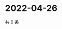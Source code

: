 # 2022-04-26

共 0 条

<!-- BEGIN WEIBO -->
<!-- 最后更新时间 Tue Apr 26 2022 19:14:08 GMT+0800 (China Standard Time) -->

<!-- END WEIBO -->
